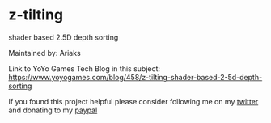 # z-tilting
shader based 2.5D depth sorting

Maintained by: Ariaks

Link to YoYo Games Tech Blog in this subject:
https://www.yoyogames.com/blog/458/z-tilting-shader-based-2-5d-depth-sorting

If you found this project helpful please consider following me on my [twitter](https://twitter.com/AriakDev) and donating to my [paypal](https://www.paypal.com/cgi-bin/webscr?cmd=_s-xclick&hosted_button_id=NXQ6F6L43M2ZC)
